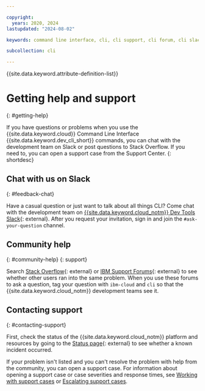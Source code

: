 ```yaml
---

copyright:
  years: 2020, 2024
lastupdated: "2024-08-02"

keywords: command line interface, cli, cli support, cli forum, cli slack, cli chat, cli help, developer tools, ibmcloud dev commands, ic dev commands, commands

subcollection: cli

---
```


{{site.data.keyword.attribute-definition-list}}

# Getting help and support
{: #getting-help}

If you have questions or problems when you use the {{site.data.keyword.cloud}} Command Line Interface {{site.data.keyword.dev_cli_short}} commands, you can chat with the development team on Slack or post questions to Stack Overflow. If you need to, you can open a support case from the Support Center.
{: shortdesc}

## Chat with us on Slack
{: #feedback-chat}

Have a casual question or just want to talk about all things CLI? Come chat with the development team on [{{site.data.keyword.cloud_notm}} Dev Tools Slack](https://ic-devops-slack-invite.us-south.devops.cloud.ibm.com/){: external}. After you request your invitation, sign in and join the `#ask-your-question` channel.

## Community help
{: #community-help}
{: support}

Search [Stack Overflow](https://stackoverflow.com/search?q=ibm-cloud){: external} or [IBM Support Forums](https://community.ibm.com/community/user/home){: external} to see whether other users ran into the same problem. When you use these forums to ask a question, tag your question with `ibm-cloud` and `cli` so that the {{site.data.keyword.cloud_notm}} development teams see it.

## Contacting support
{: #contacting-support}

First, check the status of the {{site.data.keyword.cloud_notm}} platform and resources by going to the [Status page](https://cloud.ibm.com/status){: external} to see whether a known incident occurred.

If your problem isn't listed and you can't resolve the problem with help from the community, you can open a support case. For information about opening a support case or case severities and response times, see [Working with support cases](/docs/get-support?topic=get-support-open-case) or [Escalating support cases](/docs/get-support?topic=get-support-escalation).
